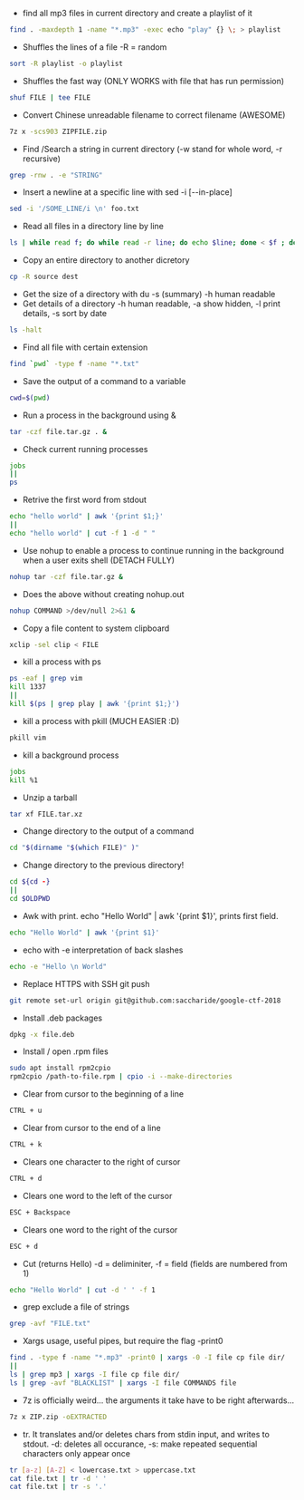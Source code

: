 * find all mp3 files in current directory and create a playlist of it
```bash
find . -maxdepth 1 -name "*.mp3" -exec echo "play" {} \; > playlist
```

* Shuffles the lines of a file -R = random
```bash
sort -R playlist -o playlist
```

* Shuffles the fast way (ONLY WORKS with file that has run permission)
```bash
shuf FILE | tee FILE
```

* Convert Chinese unreadable filename to correct filename (AWESOME)
```bash
7z x -scs903 ZIPFILE.zip
```

* Find /Search a string in current directory (-w stand for whole word, -r recursive)
```bash
grep -rnw . -e "STRING"
```

* Insert a newline at a specific line with sed -i [--in-place]
```bash
sed -i '/SOME_LINE/i \n' foo.txt 
```

* Read all files in a directory line by line
```bash
ls | while read f; do while read -r line; do echo $line; done < $f ; done
```

* Copy an entire directory to another dicretory
```bash
cp -R source dest
```

* Get the size of a directory with du -s (summary) -h human readable
* Get details of a directory -h human readable, -a show hidden, -l print details, -s sort by date
```bash
ls -halt
```

* Find all file with certain extension
```bash
find `pwd` -type f -name "*.txt"
```

* Save the output of a command to a variable
```bash
cwd=$(pwd)
```

* Run a process in the background using &
```bash
tar -czf file.tar.gz . &
```

* Check current running processes
```bash
jobs
||
ps
```

* Retrive the first word from stdout
```bash
echo "hello world" | awk '{print $1;}'
||
echo "hello world" | cut -f 1 -d " "
```

* Use nohup to enable a process to continue running in the background when a user exits shell (DETACH FULLY)
```bash
nohup tar -czf file.tar.gz &
```

* Does the above without creating nohup.out 
```bash
nohup COMMAND >/dev/null 2>&1 &
```

* Copy a file content to system clipboard
```bash
xclip -sel clip < FILE
```

* kill a process with ps
```bash
ps -eaf | grep vim
kill 1337
||
kill $(ps | grep play | awk '{print $1;}')
```

* kill a process with pkill (MUCH EASIER :D)
```bash
pkill vim
```

* kill a background process
```bash
jobs
kill %1
```

* Unzip a tarball
```bash
tar xf FILE.tar.xz
```

* Change directory to the output of a command
```bash
cd "$(dirname "$(which FILE)" )"
```

* Change directory to the previous directory!
```bash
cd ${cd -}
||
cd $OLDPWD
```

* Awk with print. echo "Hello World" | awk '{print $1}', prints first field.
```bash
echo "Hello World" | awk '{print $1}'
```

* echo with -e interpretation of back slashes
```bash
echo -e "Hello \n World"
```

* Replace HTTPS with SSH git push
```bash
git remote set-url origin git@github.com:saccharide/google-ctf-2018
```

* Install .deb packages
```bash
dpkg -x file.deb
```

* Install / open .rpm files
```bash
sudo apt install rpm2cpio
rpm2cpio /path-to-file.rpm | cpio -i --make-directories
```

* Clear from cursor to the beginning of a line
```bash
CTRL + u
```

* Clear from cursor to the end of a line
```bash
CTRL + k
```

* Clears one character to the right of cursor 
```bash
CTRL + d
```

* Clears one word to the left of the cursor
```bash
ESC + Backspace
```

* Clears one word to the right of the cursor
```bash
ESC + d
```
* Cut (returns Hello) -d = deliminiter, -f = field (fields are numbered from 1)
```bash
echo "Hello World" | cut -d ' ' -f 1
```

* grep exclude a file of strings
```bash
grep -avf "FILE.txt"
```

* Xargs usage, useful pipes, but require the flag -print0
```bash
find . -type f -name "*.mp3" -print0 | xargs -0 -I file cp file dir/
||
ls | grep mp3 | xargs -I file cp file dir/
ls | grep -avf "BLACKLIST" | xargs -I file COMMANDS file
```

* 7z is officially weird... the arguments it take have to be right afterwards...
```bash
7z x ZIP.zip -oEXTRACTED
```

* tr. It translates and/or deletes chars from stdin input, and writes to stdout. -d: deletes all occurance, -s: make repeated sequential characters only appear once
```bash
tr [a-z] [A-Z] < lowercase.txt > uppercase.txt
cat file.txt | tr -d ' '
cat file.txt | tr -s '.'
```

